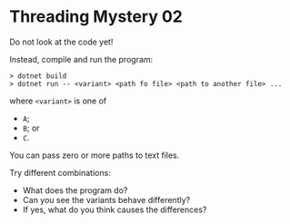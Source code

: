 # Threading Mystery 02 #

Do not look at the code yet!

Instead, compile and run the program:

```
> dotnet build
> dotnet run -- <variant> <path fo file> <path to another file> ...
```

where `<variant>` is one of

- `A`;
- `B`; or
- `C`.

You can pass zero or more paths to text files.

Try different combinations:

- What does the program do?
- Can you see the variants behave differently?
- If yes, what do you think causes the differences?
